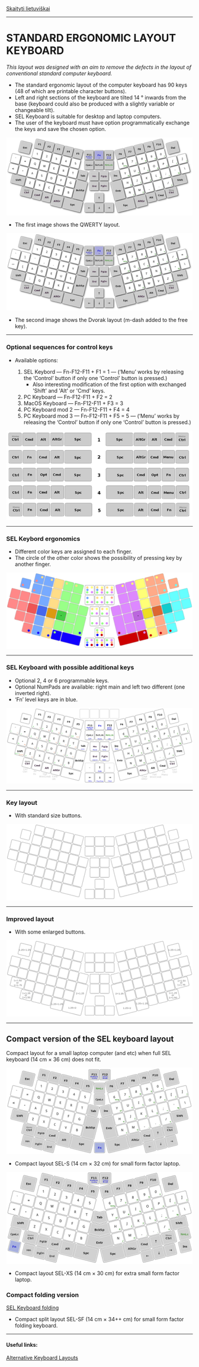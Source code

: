 [Skaityti lietuviškai](SKAITYK.md)

-----------------------------------
# STANDARD ERGONOMIC LAYOUT KEYBOARD

_This layout was designed with an aim to remove the defects in the layout of conventional standard computer keyboard._

+ The standard ergonomic layout of the computer keyboard has 90 keys (48 of which are printable character buttons).
+ Left and right sections of the keyboard are tilted 14 ° inwards from the base (keyboard could also be produced with a slightly variable or changeable tilt).
+ SEL Keyboard is suitable for desktop and laptop computers.
+ The user of the keyboard must have option programmatically exchange the keys and save the chosen option.


![SEL Keyboard QWERTY](img/sel.png)

+ The first image shows the QWERTY layout.

![SEL Keyboard Dvorak](img/sel_dvorak.png)

+ The second image shows the Dvorak layout (m-dash added to the free key).


-----------------------------------------------
### Optional sequences for control keys

+ Available options:

  1. SEL Keybord — Fn-F12-F11 + F1 = 1 — (‘Menu’ works by releasing the ‘Control’ button if only one ‘Control’ button is pressed.)
     +  Also interesting modification of the first option with exchanged 'Shift' and 'Alt' or 'Cmd' keys.
  2. PC Keyboard — Fn-F12-F11 + F2 = 2
  3. MacOS Keyboard — Fn-F12-F11 + F3 = 3
  4. PC Keyboard mod 2 — Fn-F12-F11 + F4 = 4
  5. PC Keyboard mod 3 — Fn-F12-F11 + F5 = 5 — (‘Menu’ works by releasing the ‘Control’ button if only one ‘Control’ button is pressed.)

![SEL Control layout](img/vald.png)

-----------------------------------------------
### SEL Keybord ergonomics

+ Different color keys are assigned to each finger.
+ The circle of the other color shows the possibility of pressing key by another finger.

![SEL Keyboard ergonomics](img/sel_ergonomics.png)

-----------------------------------------------
### SEL Keyboard with possible additional keys

+ Optional 2, 4 or 6 programmable keys.
+ Optional NumPads are available: right main and left two different (one inverted right).
+ ‘Fn’ level keys are in blue.

![SEL Keyboard full](img/sel_full.png)

-----------------------------------------------
### Key layout

+ With standard size buttons.

![SEL Keyboard basic](img/sel_basic.png)

-----------------------------------------------
### Improved layout

+ With some enlarged buttons.

![SEL Keyboard enhanced ergonomics](img/sel_enhanced.png)

-----------------------------------------------

## Compact version of the SEL keyboard layout

Compact layout for a small laptop computer (and etc) when full SEL keyboard (14 cm × 36 cm) does not fit.

![SEL Keyboard small factor](img/sel_s.png)

+ Compact layout SEL-S (14 cm × 32 cm) for small form factor laptop.

![SEL Keyboard extra small](img/sel_xs.png)

+ Compact layout SEL-XS (14 cm × 30 cm) for extra small form factor laptop.

### Compact folding version

[SEL Keyboard folding](img/sel_sf.png)

+ Compact split layout SEL-SF (14 cm × 34++ cm) for small form factor folding keyboard.

-----------------------------------------------

#### Useful links:

[Alternative Keyboard Layouts](http://xahlee.info/kbd/dvorak_and_all_keyboard_layouts.html)
